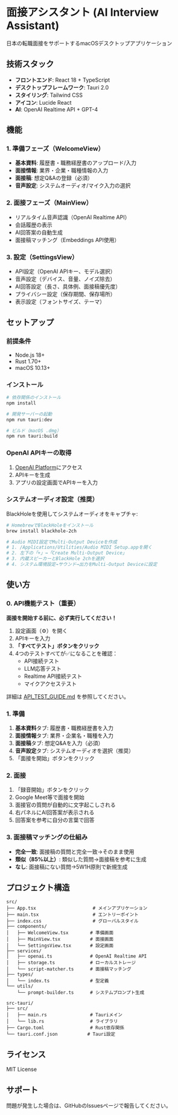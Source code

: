 # 面接アシスタント (AI Interview Assistant)

日本の転職面接をサポートするmacOSデスクトップアプリケーション

## 技術スタック

- **フロントエンド**: React 18 + TypeScript
- **デスクトップフレームワーク**: Tauri 2.0
- **スタイリング**: Tailwind CSS
- **アイコン**: Lucide React
- **AI**: OpenAI Realtime API + GPT-4

## 機能

### 1. 準備フェーズ（WelcomeView）
- **基本資料**: 履歴書・職務経歴書のアップロード/入力
- **面接情報**: 業界・企業・職種情報の入力
- **面接稿**: 想定Q&Aの登録（必須）
- **音声設定**: システムオーディオ/マイク入力の選択

### 2. 面接フェーズ（MainView）
- リアルタイム音声認識（OpenAI Realtime API）
- 会話履歴の表示
- AI回答案の自動生成
- 面接稿マッチング（Embeddings API使用）

### 3. 設定（SettingsView）
- API設定（OpenAI APIキー、モデル選択）
- 音声設定（デバイス、音量、ノイズ除去）
- AI回答設定（長さ、具体例、面接稿優先度）
- プライバシー設定（保存期間、保存場所）
- 表示設定（フォントサイズ、テーマ）

## セットアップ

### 前提条件

- Node.js 18+
- Rust 1.70+
- macOS 10.13+

### インストール

```bash
# 依存関係のインストール
npm install

# 開発サーバーの起動
npm run tauri:dev

# ビルド（macOS .dmg）
npm run tauri:build
```

### OpenAI APIキーの取得

1. [OpenAI Platform](https://platform.openai.com/)にアクセス
2. APIキーを生成
3. アプリの設定画面でAPIキーを入力

### システムオーディオ設定（推奨）

BlackHoleを使用してシステムオーディオをキャプチャ:

```bash
# HomebrewでBlackHoleをインストール
brew install blackhole-2ch

# Audio MIDI設定でMulti-Output Deviceを作成
# 1. /Applications/Utilities/Audio MIDI Setup.appを開く
# 2. 左下の「+」→「Create Multi-Output Device」
# 3. 内蔵スピーカーとBlackHole 2chを選択
# 4. システム環境設定→サウンド→出力をMulti-Output Deviceに設定
```

## 使い方

### 0. API機能テスト（重要）

**面接を開始する前に、必ず実行してください！**

1. 設定画面（⚙️）を開く
2. APIキーを入力
3. **「すべてテスト」ボタンをクリック**
4. 4つのテストすべてが✅になることを確認：
   - API接続テスト
   - LLM応答テスト
   - Realtime API接続テスト
   - マイクアクセステスト

詳細は [API_TEST_GUIDE.md](./API_TEST_GUIDE.md) を参照してください。

### 1. 準備

1. **基本資料**タブ: 履歴書・職務経歴書を入力
2. **面接情報**タブ: 業界・企業名・職種を入力
3. **面接稿**タブ: 想定Q&Aを入力（必須）
4. **音声設定**タブ: システムオーディオを選択（推奨）
5. 「面接を開始」ボタンをクリック

### 2. 面接

1. 「録音開始」ボタンをクリック
2. Google Meet等で面接を開始
3. 面接官の質問が自動的に文字起こしされる
4. 右パネルにAI回答案が表示される
5. 回答案を参考に自分の言葉で回答

### 3. 面接稿マッチングの仕組み

- **完全一致**: 面接稿の質問と完全一致→そのまま使用
- **類似（85%以上）**: 類似した質問→面接稿を参考に生成
- **なし**: 面接稿にない質問→5W1H原則で新規生成

## プロジェクト構造

```
src/
├── App.tsx                     # メインアプリケーション
├── main.tsx                    # エントリーポイント
├── index.css                   # グローバルスタイル
├── components/
│   ├── WelcomeView.tsx        # 準備画面
│   ├── MainView.tsx           # 面接画面
│   └── SettingsView.tsx       # 設定画面
├── services/
│   ├── openai.ts              # OpenAI Realtime API
│   ├── storage.ts             # ローカルストレージ
│   └── script-matcher.ts      # 面接稿マッチング
├── types/
│   └── index.ts               # 型定義
└── utils/
    └── prompt-builder.ts      # システムプロンプト生成

src-tauri/
├── src/
│   ├── main.rs                # Tauriメイン
│   └── lib.rs                 # ライブラリ
├── Cargo.toml                 # Rust依存関係
└── tauri.conf.json           # Tauri設定
```

## ライセンス

MIT License

## サポート

問題が発生した場合は、GitHubのIssuesページで報告してください。

